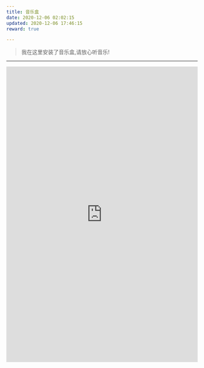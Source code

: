 ```yaml
---
title: 音乐盒
date: 2020-12-06 02:02:15
updated: 2020-12-06 17:46:15
reward: true

---
```


> 我在这里安装了音乐盒,请放心听音乐!

---

<iframe style="width:100%;" height="780" frameborder="no" src="https://music.kococ.cn/"></iframe>

